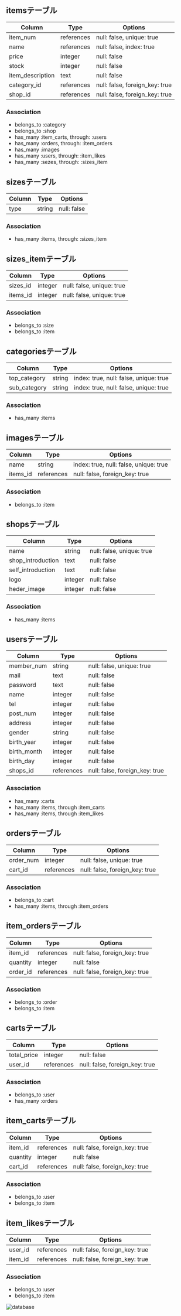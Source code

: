 ## itemsテーブル

|Column|Type|Options|
|------|----|-------|
|item_num|references|null: false, unique: true|
|name|references|null: false, index: true|
|price|integer|null: false|
|stock|integer|null: false|
|item_description|text|null: false|
|category_id|references|null: false, foreign_key: true|
|shop_id|references|null: false, foreign_key: true|

### Association
- belongs_to :category
- belongs_to :shop
- has_many :item_carts, through: :users
- has_many :orders, through: :item_orders
- has_many :images
- has_many :users, through: :item_likes
- has_many :sezes, through: :sizes_item


## sizesテーブル

|Column|Type|Options|
|------|----|-------|
|type|string|null: false|

### Association
- has_many :items, through: :sizes_item


## sizes_itemテーブル

|Column|Type|Options|
|------|----|-------|
|sizes_id|integer|null: false, unique: true|
|items_id|integer|null: false, unique: true|

### Association
- belongs_to :size
- belongs_to :item


## categoriesテーブル

|Column|Type|Options|
|------|----|-------|
|top_category|string|index: true, null: false, unique: true|
|sub_category|string|index: true, null: false, unique: true|

### Association
- has_many :items


## imagesテーブル

|Column|Type|Options|
|------|----|-------|
|name|string|index: true, null: false, unique: true|
|items_id|references|null: false, foreign_key: true|

### Association
- belongs_to :item


## shopsテーブル

|Column|Type|Options|
|------|----|-------|
|name|string|null: false, unique: true|
|shop_introduction|text|null: false|
|self_introduction|text|null: false|
|logo|integer|null: false|
|heder_image|integer|null: false|

### Association
- has_many :items


## usersテーブル

|Column|Type|Options|
|------|----|-------|
|member_num|string|null: false, unique: true|
|mail|text|null: false|
|password|text|null: false|
|name|integer|null: false|
|tel|integer|null: false|
|post_num|integer|null: false|
|address|integer|null: false|
|gender|string|null: false|
|birth_year|integer|null: false|
|birth_month|integer|null: false|
|birth_day|integer|null: false|
|shops_id|references|null: false, foreign_key: true|

### Association
- has_many :carts
- has_many :items, through :item_carts
- has_many :items, through :item_likes


## ordersテーブル

|Column|Type|Options|
|------|----|-------|
|order_num|integer|null: false, unique: true|
|cart_id|references|null: false, foreign_key: true|

### Association
- belongs_to :cart
- has_many :items, through :item_orders


## item_ordersテーブル

|Column|Type|Options|
|------|----|-------|
|item_id|references|null: false, foreign_key: true|
|quantity|integer|null: false|
|order_id|references|null: false, foreign_key: true|

### Association
- belongs_to :order
- belongs_to :item


## cartsテーブル

|Column|Type|Options|
|------|----|-------|
|total_price|integer|null: false|
|user_id|references|null: false, foreign_key: true|

### Association
- belongs_to :user
- has_many :orders


## item_cartsテーブル

|Column|Type|Options|
|------|----|-------|
|item_id|references|null: false, foreign_key: true|
|quantity|integer|null: false|
|cart_id|references|null: false, foreign_key: true|

### Association
- belongs_to :user
- belongs_to :item


## item_likesテーブル

|Column|Type|Options|
|------|----|-------|
|user_id|references|null: false, foreign_key: true|
|item_id|references|null: false, foreign_key: true|

### Association
- belongs_to :user
- belongs_to :item




![database](https://user-images.githubusercontent.com/40683059/50054507-e8d40d00-0185-11e9-907f-05bed2311390.png)
